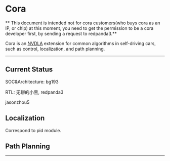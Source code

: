 # Cora

** This document is intended not for cora customers(who buys cora as an IP, or chip) at this moment, you need to get the permission to be a cora developer first, by sending a request to redpanda3.**

Cora is an [NVDLA](https://nvdla.org/) extension for common algorithms in self-driving cars, such as control, localization, and path planning. 

---

## Current Status

SOC&Architecture: bg193

RTL: 无聊的小黑, redpanda3

jasonzhou5


##  Localization
Correspond to pid module.


##  Path Planning

---



